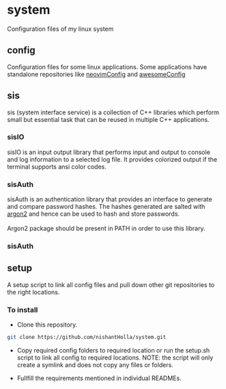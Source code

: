 
# system
Configuration files of my linux system

## config

Configuration files for some linux applications.
Some applications have standalone repositories like [neovimConfig](https://github.com/nishantHolla/neovimConfig)
and [awesomeConfig](https://github.com/nishantHolla/awesomeConfig)

## sis

sis (system interface service) is a collection of C++ libraries which perform small but essential
task that can be reused in multiple C++ applications.

### sisIO

sisIO is an input output library that performs input and output to console and log information to
a selected log file. It provides colorized output if the terminal supports ansi color codes.

### sisAuth

sisAuth is an authentication library that provides an interface to generate and compare
password hashes. The hashes generated are salted with [argon2](https://en.wikipedia.org/wiki/Argon2)
and hence can be used to hash and store passwords.
<br><br>
Argon2 package should be present in PATH in order to use this library.

### sisAuth

## setup

A setup script to link all config files and pull down other git repositories to the right locations.

### To install

- Clone this repository.

```bash
git clone https://github.com/nishantHolla/system.git
```

- Copy required config folders to required location or run the setup.sh script to link all config to
required locations. NOTE: the script will only create a symlink and does not copy any files or folders.

- Fullfill the requirements mentioned in individual READMEs.
